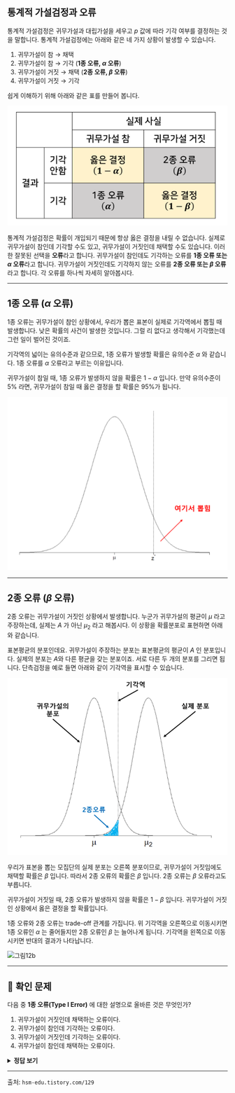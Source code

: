 ## 통계적 가설검정과 오류

통계적 가설검정은 귀무가설과 대립가설을 세우고 $p$ 값에 따라 기각 여부를 결정하는 것을 말합니다. 통계적 가설검정에는 아래와 같은 네 가지 상황이 발생할 수 있습니다.

1. 귀무가설이 참 → 채택
2. 귀무가설이 참 → 기각 (**1종 오류, $\alpha$ 오류**)
3. 귀무가설이 거짓 → 채택 (**2종 오류, $\beta$ 오류**)
4. 귀무가설이 거짓 → 기각

쉽게 이해하기 위해 아래와 같은 표를 만들어 봅니다.

![그림09](그림09.png)

통계적 가설검정은 확률이 개입되기 때문에 항상 옳은 결정을 내릴 수 없습니다. 실제로 귀무가설이 참인데 기각할 수도 있고, 귀무가설이 거짓인데 채택할 수도 있습니다. 이러한 잘못된 선택을 **오류**라고 합니다. 귀무가설이 참인데도 기각하는 오류를 **1종 오류 또는 $\alpha$ 오류**라고 합니다. 귀무가설이 거짓인데도 기각하지 않는 오류를 **2종 오류 또는 $\beta$ 오류**라고 합니다. 각 오류를 하나씩 자세히 알아봅시다.

---

## 1종 오류 ($\alpha$ 오류)

1종 오류는 귀무가설이 참인 상황에서, 우리가 뽑은 표본이 실제로 기각역에서 뽑힐 때 발생합니다. 낮은 확률의 사건이 발생한 것입니다. 그럴 리 없다고 생각해서 기각했는데 그런 일이 벌어진 것이죠.

기각역의 넓이는 유의수준과 같으므로, 1종 오류가 발생할 확률은 유의수준 $\alpha$ 와 같습니다. 1종 오류를 $\alpha$ 오류라고 부르는 이유입니다.

귀무가설이 참일 때, 1종 오류가 발생하지 않을 확률은 $1 - \alpha$ 입니다. 만약 유의수준이 5% 라면, 귀무가설이 참일 때 옳은 결정을 할 확률은 95%가 됩니다.

![그림10b](그림10b.png)

---

## 2종 오류 ($\beta$ 오류)

2종 오류는 귀무가설이 거짓인 상황에서 발생합니다. 누군가 귀무가설의 평균이 $\mu$ 라고 주장하는데, 실제는 $A$ 가 아닌 $\mu_2$ 라고 해봅시다. 이 상황을 확률분포로 표현하면 아래와 같습니다.

표본평균의 분포인데요. 귀무가설이 주장하는 분포는 표본평균의 평균이 $A$ 인 분포입니다. 실제의 분포는 $A$와 다른 평균을 갖는 분포이죠. 서로 다른 두 개의 분포를 그리면 됩니다. 단측검정을 예로 들면 아래와 같이 기각역을 표시할 수 있습니다.

![그림11b](그림11b.png)

우리가 표본을 뽑는 모집단의 실제 분포는 오른쪽 분포이므로, 귀무가설이 거짓임에도 채택할 확률은 $\beta$ 입니다. 따라서 2종 오류의 확률은 $\beta$ 입니다. 2종 오류는 $\beta$ 오류라고도 부릅니다.

귀무가설이 거짓일 때, 2종 오류가 발생하지 않을 확률은 $1 - \beta$ 입니다. 귀무가설이 거짓인 상황에서 옳은 결정을 할 확률입니다.

1종 오류와 2종 오류는 trade-off 관계를 가집니다. 위 기각역을 오른쪽으로 이동시키면 1종 오류인 $\alpha$ 는 줄어들지만 2종 오류인 $\beta$ 는 늘어나게 됩니다. 기각역을 왼쪽으로 이동시키면 반대의 결과가 나타납니다.

![그림12b](그림12b.png)

---

## 📌 확인 문제

다음 중 **1종 오류(Type I Error)** 에 대한 설명으로 올바른 것은 무엇인가?

1. 귀무가설이 거짓인데 채택하는 오류이다.
2. 귀무가설이 참인데 기각하는 오류이다.
3. 귀무가설이 거짓인데 기각하는 오류이다.
4. 귀무가설이 참인데 채택하는 오류이다.

<details>
<summary><b>정답 보기</b></summary>

**정답: 2. 귀무가설이 참인데 기각하는 오류이다.**

</details>

---

출처: `hsm-edu.tistory.com/129`
